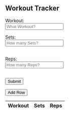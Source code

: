 <html lang="en">
  <head>
    <meta charset="UTF-8">
    <meta http-equiv="X-UA-Compatible" content="IE=edge">
    <meta name="viewport" content="width=device-width, initial-scale=1.0">
    <title>Goals</title>
    <link rel="stylesheet" href="track.css">
  </head>
  <body>
    <main class="table">
      <section class="table_header">
        <h1>Workout Tracker</h1>
      </section>
      <section class="table_body">
<form id="myForm" action="https://lennsflask.duckdns.org/api/user/create" method="post">

  <label for="Workout">Workout:</label><br>
  <input type="text" id="Workout" name="Workout" placeholder="What Workout?"><br>

  <label for="Sets">Sets:</label><br>
  <input type="text" id="Sets" name="Sets" placeholder="How many Sets?"><br><br>

  <label for="Reps">Reps:</label><br>
  <input type="text" id="Reps" name="Reps" placeholder="How many Reps?"><br><br>

  <input type="submit" value="Submit">

<script>
  const form = document.getElementById('myForm');
  form.addEventListener('submit', (event) => {
    event.preventDefault(); // Prevent default form submit behavior
    const formData = new FormData(form);
    const xhr = new XMLHttpRequest();
    xhr.open('POST', form.action);
    xhr.send(formData);
  });
</script>
</form>
  <button onclick="create_row()">Add Row</button>
<table id = "result">
  <thead>
    <tr>
      <th> Workout </th>
      <th> Sets </th>
      <th> Reps </th>
    </tr>
  </thead>
  <tbody>
  </tbody>
</table>
</section>

  <script>

  function add_row(data) {
    const tr = document.createElement("tr");
    const Workout = document.createElement("th");
    const Reps = document.createElement("th");
    const Sets = document.createElement("th");

    Workout.innerHTML = data.Workout; 
    Sets.innerHTML = data.Sets; 
    Reps.innerHTML = data.Reps;

    tr.appendChild(Workout);
    tr.appendChild(Sets);
    tr.appendChild(Reps);

    resultContainer.appendChild(tr);
  }

  // prepare HTML result container for new output
  const resultContainer = document.getElementById("result");
  // prepare URL's to allow easy switch from deployment and localhost
  const url = "https://lennsflask.duckdns.org/api/user"
  const create_fetch = url + '/create';
  const read_fetch = url + '/';

  read_users();

  function read_users() {
    // prepare fetch options
    const read_options = {
      method: 'GET', // *GET, POST, PUT, DELETE, etc.
      mode: 'cors', // no-cors, *cors, same-origin
      cache: 'default', // *default, no-cache, reload, force-cache, only-if-cached
      credentials: 'omit', // include, *same-origin, omit
      headers: {
        'Content-Type': 'application/json'
      },
    };

    // fetch the data from API
    fetch(read_fetch, read_options)
      .then(response => {
        // check for response errors
        if (response.status !== 200) {
            const errorMsg = 'Database read error: ' + response.status;
            console.log(errorMsg);
            const tr = document.createElement("tr");
            const td = document.createElement("td");
            td.innerHTML = errorMsg;
            tr.appendChild(td);
            resultContainer.appendChild(tr);
            return;
        }
        // valid response will have json data
        response.json().then(data => {
            console.log(data);
            for (let row in data) {
              console.log(data[row]);
              add_row(data[row]);
            }
        })
    })
    // catch fetch errors (ie ACCESS to server blocked)
    .catch(err => {
      console.error(err);
      const tr = document.createElement("tr");
      const td = document.createElement("td");
      td.innerHTML = err;
      tr.appendChild(td);
      resultContainer.appendChild(tr);
    });
  }

    function create_row(){
    //Validate Password (must be 6-20 characters in len)
    //verifyPassword("click");
    const body = {
        Workout: document.getElementById("Workout").value,
        Sets: document.getElementById("Sets").value,
        Reps: document.getElementById("Reps").value,
    };
    const requestOptions = {
        method: 'POST',
        body: JSON.stringify(body),
        headers: {
            "content-type": "application/json",
            'Authorization': 'Bearer my-token',
        },
    };

    // URL for Create API
    // Fetch API call to the database to create a new user
    fetch(create_fetch, requestOptions)
      .then(response => {
        // trap error response from Web API
        if (response.status !== 200) {
          const errorMsg = 'Database create error: ' + response.status;
          console.log(errorMsg);
          const th = document.createElement("th");
          td.innerHTML = errorMsg;
          th.appendChild(th);
          resultContainer.appendChild(th);
          return;
        }
        // response contains valid result
        response.json().then(data => {
            console.log(data);
            //add a table row for the new/created userid
            add_row(data);
        })
    })
  }
      </script>
  </main>
</body>
</html>


  </section>

  </div>
  </body>
</html>